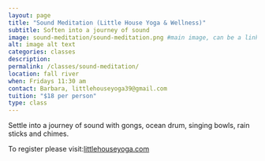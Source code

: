 ```yaml
---
layout: page
title: "Sound Meditation (Little House Yoga & Wellness)"
subtitle: Soften into a journey of sound
image: sound-meditation/sound-meditation.png #main image, can be a link or a file in assets/img/portfolio
alt: image alt text
categories: classes
description:
permalink: /classes/sound-meditation/
location: fall river
when: Fridays 11:30 am
contact: Barbara, littlehouseyoga39@gmail.com
tuition: "$18 per person"
type: class
---
```


Settle into a journey of sound with gongs, ocean drum, singing bowls, rain sticks and chimes.

To register please visit:[littlehouseyoga.com](www.littlehouseyoga.com)
